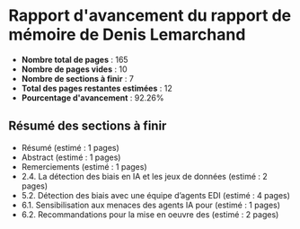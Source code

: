 # Rapport d'avancement du rapport de mémoire de Denis Lemarchand

- **Nombre total de pages** : 165
- **Nombre de pages vides** : 10
- **Nombre de sections à finir** : 7
- **Total des pages restantes estimées** : 12
- **Pourcentage d'avancement** : 92.26%

## Résumé des sections à finir
- Résumé (estimé : 1 pages)
- Abstract (estimé : 1 pages)
- Remerciements (estimé : 1 pages)
- 2.4. La détection des biais en IA et les jeux de données (estimé : 2 pages)
- 5.2. Détection des biais avec une équipe d’agents EDI (estimé : 4 pages)
- 6.1. Sensibilisation aux menaces des agents IA pour (estimé : 1 pages)
- 6.2. Recommandations pour la mise en oeuvre des (estimé : 2 pages)
